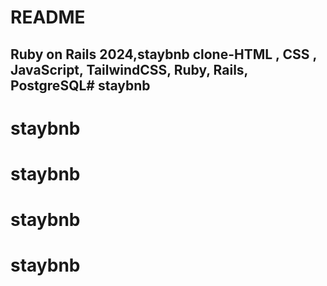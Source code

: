# README

## Ruby on Rails 2024,staybnb clone-HTML , CSS , JavaScript, TailwindCSS, Ruby, Rails, PostgreSQL# staybnb
# staybnb
# staybnb
# staybnb
# staybnb
